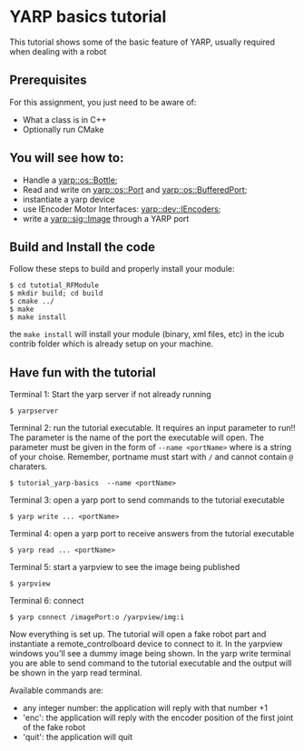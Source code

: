 # YARP basics tutorial

This tutorial shows some of the basic feature of YARP, usually required when dealing with a robot

## Prerequisites

For this assignment, you just need to be aware of:
- What a class is in C++
- Optionally run CMake

## You will see how to:
- Handle a [yarp::os::Bottle](http://www.yarp.it/classyarp_1_1os_1_1Bottle.html);
- Read and write on [yarp::os::Port](http://www.yarp.it/classyarp_1_1os_1_1Port.html) and [yarp::os::BufferedPort](http://www.yarp.it/classyarp_1_1os_1_1BufferedPort.html); 
- instantiate a yarp device
- use IEncoder Motor Interfaces: [yarp::dev::IEncoders](http://www.yarp.it/classyarp_1_1dev_1_1IEncoders.html);
- write a [yarp::sig::Image](http://www.yarp.it/classyarp_1_1sig_1_1Image.html) through a YARP port


## Build and Install the code
Follow these steps to build and properly install your module: 
```
$ cd tutotial_RFModule
$ mkdir build; cd build
$ cmake ../
$ make
$ make install
```
the `make install` will install your module (binary, xml files, etc) in the icub contrib folder which is already setup on your machine. 

## Have fun with the tutorial

Terminal 1: Start the yarp server if not already running
```
$ yarpserver
```

Terminal 2: run the tutorial executable. It requires an input parameter to run!!
The parameter is the name of the port the executable will open. The parameter must be given in the form of `--name <portName>` where <portName> is a string of your choise. Remember, portname must start with `/` and cannot contain `@` charaters.
```
$ tutorial_yarp-basics  --name <portName>
```

Terminal 3: open a yarp port to send commands to the tutorial executable
```
$ yarp write ... <portName>
```

Terminal 4: open a yarp port to receive answers from the tutorial executable
```
$ yarp read ... <portName>
```

Terminal 5: start a yarpview to see the image being published
```
$ yarpview
```

Terminal 6: connect 
```
$ yarp connect /imagePort:o /yarpview/img:i
```

Now everything is set up. The tutorial will open a fake robot part and instantiate a remote_controlboard device to connect to it. In the yarpview windows you'll see a dummy image being shown.
In the yarp write terminal you are able to send command to the tutorial executable and the output will be shown in the yarp read terminal.

Available commands are:
- any integer number: the application will reply with that number +1
- 'enc': the application will reply with the encoder position of the first joint of the fake robot
- 'quit': the application will quit

